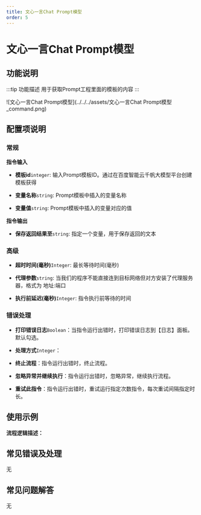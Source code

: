 ```yaml
---
title: 文心一言Chat Prompt模型
order: 5
---
```


# 文心一言Chat Prompt模型

## 功能说明

:::tip 功能描述
用于获取Prompt工程里面的模板的内容
:::

![文心一言Chat Prompt模型](../../../assets/文心一言Chat Prompt模型_command.png)

## 配置项说明

### 常规

**指令输入**

- **模板id**`integer`: 输入Prompt模板ID。通过在百度智能云千帆大模型平台创建模板获得

- **变量名称**`string`: Prompt模板中插入的变量名称

- **变量值**`string`: Prompt模板中插入的变量对应的值


**指令输出**

- **保存返回结果至**`string`: 指定一个变量，用于保存返回的文本

### 高级

- **超时时间(毫秒)**`Integer`: 最长等待时间(毫秒)

- **代理参数**`string`: 当我们的程序不能直接连到目标网络但对方安装了代理服务器，格式为 地址:端口

- **执行前延迟(毫秒)**`Integer`: 指令执行前等待的时间

### 错误处理

- **打印错误日志**`Boolean`：当指令运行出错时，打印错误日志到【日志】面板。默认勾选。

- **处理方式**`Integer`：

 - **终止流程**：指令运行出错时，终止流程。

 - **忽略异常并继续执行**：指令运行出错时，忽略异常，继续执行流程。

 - **重试此指令**：指令运行出错时，重试运行指定次数指令，每次重试间隔指定时长。

## 使用示例

**流程逻辑描述：** 

## 常见错误及处理

无

## 常见问题解答

无

